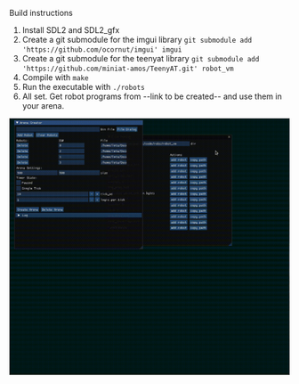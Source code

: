Build instructions
1. Install SDL2 and SDL2_gfx
2. Create a git submodule for the imgui library
  `git submodule add 'https://github.com/ocornut/imgui' imgui`
3. Create a git submodule for the teenyat library
  `git submodule add 'https://github.com/miniat-amos/TeenyAT.git' robot_vm`
4. Compile with `make`
5. Run the executable with `./robots`
5. All set. Get robot programs from --link to be created-- and use them in your arena.

![](https://github.com/usernyan/teenyat-robots/blob/master/robots-rec.gif?raw=true)

